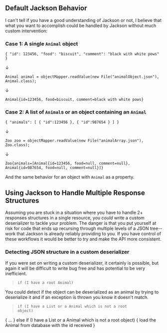 ## Default Jackson Behavior
I can't tell if you have a good understanding of Jackson or not, I believe that what you want to accomplish could be handled by Jackson without much custom intervention:

### Case 1: A single `Animal` object

    { "id": 123456, "food": "biscuit", "comment": "black with white pows" }

↓

    Animal animal = objectMapper.readValue(new File("animalObject.json"), Animal.class);

↓

    Animal{id=123456, food=biscuit, comment=black with white pows}

### Case 2: A list of `Animal`s or an object containing an `Animal`

    { "animals": [ { "id":123456 }, { "id":987654 } ] }

↓

    Zoo zoo = objectMapper.readValue(new File("animalArray.json"), Zoo.class);

↓

    Zoo{animals=[Animal{id=123456, food=null, comment=null}, Animal{id=987654, food=null, comment=null}]}

And the same behavior for an object with `Animal` as a property.

## Using Jackson to Handle Multiple Response Structures
Assuming you are stuck in a situation where you have to handle 2+ responses structures in a single resource, you _could_ write a custom deserializer to tackle your problem. The danger is that you put yourself at risk for code that ends up recursing through multiple levels of a JSON tree--work that Jackson is already reliably providing to you. If you have control of these workflows it would be better to try and make the API more consistent.

### Detecting JSON structure in a custom deserializer
If you were set on writing a custom deserializer, it certainly is possible, but again it will be difficult to write bug free and has potential to be very inefficient.

> <code>if (I have a root Animal)</code>

You could detect if the object can be deserialized as an animal by trying to deserialize it and if an exception is thrown you know it doesn't match.

> <code>if (I have a List or a Animal which is not a root object)</code>

{
        ...
    } else if (I have a List or a Animal which is not a root object)
        {
         load the Animal from database with the id received
       }